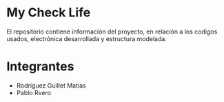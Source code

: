 # My Check Life
El repositorio contiene información del proyecto, en relación a los codigos usados, electrónica desarrollada y estructura modelada.

# Integrantes
- Rodriguez Guillet Matias
- Pablo Rvero 

